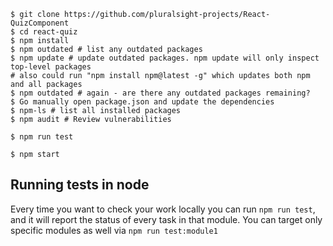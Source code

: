 

```shell
$ git clone https://github.com/pluralsight-projects/React-QuizComponent
$ cd react-quiz
$ npm install
$ npm outdated # list any outdated packages
$ npm update # update outdated packages. npm update will only inspect top-level packages
# also could run "npm install npm@latest -g" which updates both npm and all packages
$ npm outdated # again - are there any outdated packages remaining?
$ Go manually open package.json and update the dependencies
$ npm-ls # list all installed packages
$ npm audit # Review vulnerabilities

$ npm run test

$ npm start
```
## Running tests in node
Every time you want to check your work locally you can run `npm run test`, and it will report the status of every task in that module. You can target only specific modules as well via `npm run test:module1`
